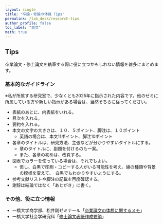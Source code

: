 ```yaml
---
layout: single
title: "卒論・修論の体裁 Tips"
permalink: /lab_desk/research-tips
author_profile: false
toc_label: "目次"
math: true
---
```


## Tips
卒業論文・修士論文を執筆する際に役に立つかもしれない情報を雑多にまとめます。

### 基本的なガイドライン
※私が所属する研究室で、少なくとも2025年に指示された内容です。他のゼミに所属している方や新しい指示がある場合は、当然そちらに従ってください。
- 表紙のあとに、内表紙をいれる。
- 目次を入れる。
- 要約を入れる。
- 本文の文字の大きさは、１０．５ポイント、脚注は、１０ポイント
  - 英語の場合は、本文11ポイント、脚注10ポイント
- 各章のタイトルは、研究方法、主張などが分かりやすいタイトルにする。
  - 章のタイトルに、副題を付けるのも一案。
  - また、各章の初めは、改頁する。
- 図表でカラーを使っている場合は、それでもよい。
  - 但し、白黒で印刷・コピーする人がいる可能性を考え、線の種類や背景の模様を変えて、　白黒でもわかりやすいようにする。
- 参考文献リストや脚注の記載を再度確認する。
- 謝辞は結論ではなく「あとがき」に書く。

### その他、役に立つ情報
- 一橋大学商学部、松井剛ゼミナール「[卒業論文の体裁に関するメモ](https://researchmap.jp/multidatabases/multidatabase_contents/detail/243998/7734311aa222dd013102a08a8e638575?frame_id=541475)」
- 一橋大学社会学研究科「[修士論文表紙作成要領](https://www.soc.hit-u.ac.jp/info/student/cover_m.html)」